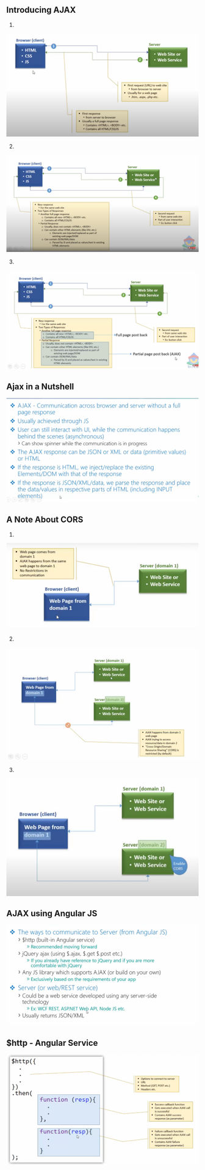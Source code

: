 ## Introducing AJAX
1. 
![Alt text](image.png)

2. 
![Alt text](image-1.png)

3.
![Alt text](image-2.png)

## Ajax in a Nutshell

![Alt text](image-3.png)

## A Note About CORS

1.
![Alt text](image-4.png)

2.
![Alt text](image-5.png)

3.
![Alt text](image-6.png)


## AJAX using Angular JS
![Alt text](image-7.png)

## $http - Angular Service

![Alt text](image-8.png)
